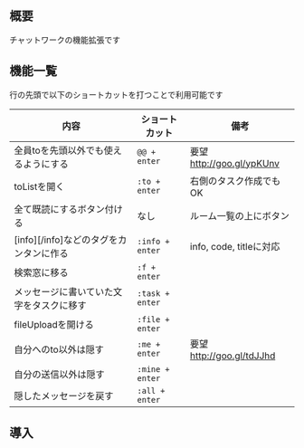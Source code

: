 ## 概要

チャットワークの機能拡張です

## 機能一覧

行の先頭で以下のショートカットを打つことで利用可能です

内容 | ショートカット | 備考
--- | --- | ---
 全員toを先頭以外でも使えるようにする | `@@ + enter` | 要望 http://goo.gl/ypKUnv 
 toListを開く | `:to + enter` | 右側のタスク作成でもOK
 全て既読にするボタン付ける | なし | ルーム一覧の上にボタン
 [info][/info]などのタグをカンタンに作る | `:info + enter` | info, code, titleに対応
 検索窓に移る | `:f + enter`
 メッセージに書いていた文字をタスクに移す | `:task + enter`
 fileUploadを開ける | `:file + enter`
 自分へのto以外は隠す  | `:me + enter` | 要望 http://goo.gl/tdJJhd
 自分の送信以外は隠す | `:mine + enter` 
 隠したメッセージを戻す | `:all + enter` 

## 導入

